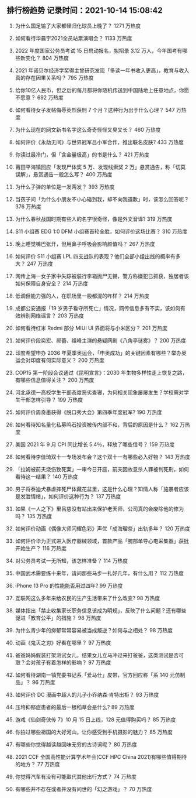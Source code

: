 
## 排行榜趋势 记录时间：2021-10-14 15:08:42
  
  1. 为什么国足输了大家都怪归化球员上晚了？ 1271 万热度
    
  2. 如何看待华晨宇2021全员站票演唱会？ 1133 万热度
    
  3. 2022 年度国家公务员考试 15 日启动报名，拟招录 3.12 万人，今年国考有哪些新变化？ 804 万热度
    
  4. 2021 年诺贝尔经济学奖得主曾研究发现「多读一年书收入更高」，教育与收入真的存在因果关系吗？ 795 万热度
    
  5. 给你10亿人民币，但之后的每月都将你随机传送到中国陆地上任意地点，你愿不愿意？ 692 万热度
    
  6. 如何看待女子发帖侮辱英烈获刑 7 个月？这种行为出于什么心理？ 547 万热度
    
  7. 为什么现在的网文新书名字这么奇奇怪怪又臭又长？ 460 万热度
    
  8. 如何评价《永劫无间》与世界冠军吕小军合作，推出联名皮肤? 433 万热度
    
  9. 你读过最冷门，但「含金量极高」的书是什么？ 421 万热度
    
  10. 莆田平海镇回应「发现尸体奖 5 万、发现线索奖 2 万」悬赏通告，称「切莫误解」，悬赏通告一般怎么写？ 400 万热度
    
  11. 为什么子弹的单位是一发两发？ 393 万热度
    
  12. 当孩子问「为什么小朋友不小心碰到我，却不向我道歉」时，该怎么回答呢？ 376 万热度
    
  13. 为什么春秋战国时期有些人的名字很奇怪，像是外文音译? 319 万热度
    
  14. S11 小组赛 EDG 1:0 DFM 小组赛首轮全胜，如何评价这场比赛？ 310 万热度
    
  15. 晚上睡觉嘴巴张开，但用鼻子呼吸会影响颜值吗？ 267 万热度
    
  16. 如何评价 S11 小组赛 LPL 四支战队的表现？他们全部小组出线的概率有多大？ 247 万热度
    
  17. 网传上海一女子家中失踪被装行李箱抛尸无锡，警方称嫌犯已抓获，独居者该如何保障自身安全？ 214 万热度
    
  18. 低调但能力强的人，在职场里一般都混的咋样？ 214 万热度
    
  19. 成都公安通报「19 岁男子看守所死亡」情况，网传信息多有不实，该如何有效辨别网络谣言？ 203 万热度
    
  20. 如何看待红米 Redmi 部分 MIUI UI 界面将与小米区分？ 201 万热度
    
  21. 如何评价段奕宏、郝蕾、祖峰主演的悬疑网剧《八角亭谜雾》？ 200 万热度
    
  22. 印度希望申办 2036 年夏季奥运会，「申奥成功」的关键因素有哪些？举办奥运会对印度有何实际意义？ 200 万热度
    
  23. COP15 第一阶段会议通过《昆明宣言》：2030 年生物多样性走上恢复之路，有哪些信息值得关注？ 200 万热度
    
  24. 河北承德一高校学生干部态度恶劣查寝，为何相关现象屡屡发生？学校需对学生干部怎样引导？ 199 万热度
    
  25. 如何评价周奇墨获得《脱口秀大会》第四季年度冠军? 190 万热度
    
  26. 如何看待知名量化私募鸣石投资被传内部不和，背后的原因是什么？ 162 万热度
    
  27. 美国 2021 年 9 月 CPI 同比增长 5.4％，释放了哪些信号？ 159 万热度
    
  28. 如何看待李佳琦双十一专场发布会？这个双十一有哪些必入好物？ 143 万热度
    
  29. 「拉姆被前夫烧伤致死案」一审今日开庭，前夫因故意杀人罪被判死刑，如何看待这一结果？ 140 万热度
    
  30. 男子将泰迪犬暴虐摔死尸体藏花盆里，这是什么心理？知情人称「施暴者应该是发泄情绪」，如何评价这种行为？ 137 万热度
    
  31. 如果《一人之下》里吕慈没有站出来保护老天师，公司真的会废除他的修为吗？ 135 万热度
    
  32. 如何评价动画《偶像大师闪耀色彩》声优「成海瑠奈」出轨多年？ 120 万热度
    
  33. 如何评价华为正式进入医疗器械领域，首款产品「腕部单导心电采集器」获批开始生产？ 116 万热度
    
  34. 对公务员考试一无所知，该怎样准备？ 114 万热度
    
  35. 中国武术需要练十来年，请问那些马步一扎好几年，有什么用？ 112 万热度
    
  36. iPhone 13 Pro 的性能能否用过四年? 99 万热度
    
  37. 互联网这么多年来给农民的生产生活带来了什么改变? 98 万热度
    
  38. 媒体指出「禁止收集家长职务信息该成为明规」，反映了什么问题？还有哪些促进「教育公平」的措施？ 98 万热度
    
  39. 为什么青少年的抑郁常常容易被当成叛逆？如何与之相处？ 98 万热度
    
  40. 动画《鬼灭之刃》好看在哪里？ 97 万热度
    
  41. 爸爸妈妈假装打架测试女儿，结果女儿立马冲过来打爸爸，这类测试是否可取？会对孩子有着怎样的影响？ 97 万热度
    
  42. 如何看待湖南一镇党委书记系「爱马仕」皮带，官方回应称「系 140 元仿制品」？ 96 万热度
    
  43. 如何评价 DC 漫画中超人的儿子小乔纳森·肯特出柜？ 93 万热度
    
  44. 压垮抑郁症患者的最后一根稻草会是什么? 89 万热度
    
  45. 游戏《仙剑奇侠传 7》10 月 15 日上线，128 元值得购买吗？ 85 万热度
    
  46. 你拍过哪些祖国的大好河山，让你感受到手机摄影的魅力？ 85 万热度
    
  47. 有哪些你觉得越读越回味无穷的古诗词呢？ 80 万热度
    
  48. 2021 CCF 全国高性能计算学术年会(CCF HPC China 2021)有哪些值得期待的地方？ 77 万热度
    
  49. 你觉得汽车有没有可能取代其他出行方式？ 74 万热度
    
  50. 有哪些并不存在或者并没有问世的「幻之游戏」？ 70 万热度
    